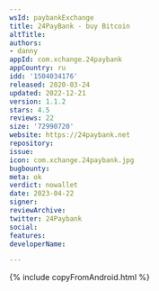 ```yaml
---
wsId: paybankExchange
title: 24PayBank - buy Bitcoin
altTitle: 
authors:
- danny
appId: com.xchange.24paybank
appCountry: ru
idd: '1504034176'
released: 2020-03-24
updated: 2022-12-21
version: 1.1.2
stars: 4.5
reviews: 22
size: '72990720'
website: https://24paybank.net
repository: 
issue: 
icon: com.xchange.24paybank.jpg
bugbounty: 
meta: ok
verdict: nowallet
date: 2023-04-22
signer: 
reviewArchive: 
twitter: 24Paybank
social: 
features: 
developerName: 

---
```


{% include copyFromAndroid.html %}

